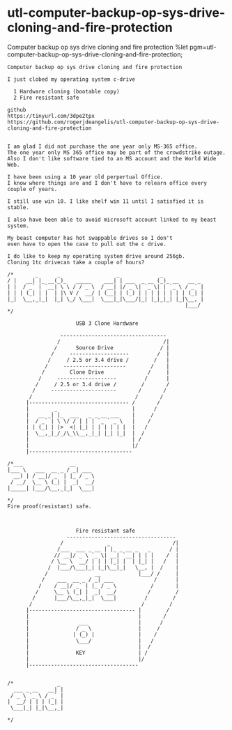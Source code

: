 # utl-computer-backup-op-sys-drive-cloning-and-fire-protection
Computer backup op sys drive cloning and fire protection 
    %let pgm=utl-computer-backup-op-sys-drive-cloning-and-fire-protection;

    Computer backup op sys drive cloning and fire protection

    I just clobed my operating system c-drive

      1 Hardware cloning (bootable copy)
      2 Fire resistant safe

    github
    https://tinyurl.com/3dpe2tpx
    https://github.com/rogerjdeangelis/utl-computer-backup-op-sys-drive-cloning-and-fire-protection


    I am glad I did not purchase the one year only MS-365 office.
    The one year only MS 365 office may be part of the crowdstrike outage.
    Also I don't like software tied to an MS account and the World Wide Web.

    I have been using a 10 year old perpertual Office.
    I know where things are and I don't have to relearn office every
    couple of years.

    I still use win 10. I like shelf win 11 until I satisfied it is stable.

    I also have been able to avoid microsoft account linked to my beast
    system.

    My beast computer has hot swappable drives so I don't
    even have to open the case to pull out the c drive.

    I do like to keep my operating system drive around 256gb.
    Cloning 1tc drivecan take a couple of hours?

    /*       _      _                  _             _
    / |   __| |_ __(_)_   _____    ___| | ___  _ __ (_)_ __   __ _
    | |  / _` | `__| \ \ / / _ \  / __| |/ _ \| `_ \| | `_ \ / _` |
    | | | (_| | |  | |\ V /  __/ | (__| | (_) | | | | | | | | (_| |
    |_|  \__,_|_|  |_| \_/ \___|  \___|_|\___/|_| |_|_|_| |_|\__, |
                                                             |___/
    */

                          USB 3 Clone Hardware

                     ----------------------------------
                    /                                 /|
                   /      Source Drive               / |
                  /     -------------------         /  |
                 /     / 2.5 or 3.4 drive /        /   |
                /     --------------------        /    |
               /        Clone Drive              /     |
              /     -------------------         /      |
             /     / 2.5 or 3.4 drive /        /       /
            /     ---------------------       /       /
           /                                 /       /
          |-------------------------------- /       /
          |        _                        |      /
          |   __ _| |_  ___   _ _ __ ___    |     /
          |  / _` | \ \/ / | | | `_ ` _ \   |    /
          | | (_| | |>  <| |_| | | | | | |  |   /
          |  \__,_|_/_/\_\\__,_|_| |_| |_|  |  /
          |                                 | /
          |                                 |/
          |---------------------------------

    /*___               __
    |___ \   ___  __ _ / _| ___
      __) | / __|/ _` | |_ / _ \
     / __/  \__ \ (_| |  _|  __/
    |_____| |___/\__,_|_|  \___|

    */
    Fire proof(resistant) safe.



                          Fire resistant safe
                       -----------------------------------
                     /              _                    /|
                    /___  ___ _ __ | |_ _ __ _   _      / |
                   // __|/ _ \ `_ \| __| `__| | | |    /  |
                  / \__ \  __/ | | | |_| |  | |_| |   /   |
                 /  |___/\___|_| |_|\__|_|   \__, |  /    |
                /               __            |___/ /     |
               /    ___  __ _ / _| ___             /      |
              /    / __|/ _` | |_ / _ \           /       |
             /     \__ \ (_| |  _|  __/          /        /
            /      |___/\__,_|_|  \___|         /        /
           /                                   /        /
          |---------------------------------- |        /
          |                                   |       /
          |                ___                |      /
          |               / _ \               |     /
          |              | (_) |              |    /
          |               \___/               |   /
          |                                   |  /
          |               KEY                 | /
          |                                   |/
          |-----------------------------------


    /*              _
      ___ _ __   __| |
     / _ \ `_ \ / _` |
    |  __/ | | | (_| |
     \___|_| |_|\__,_|

    */
